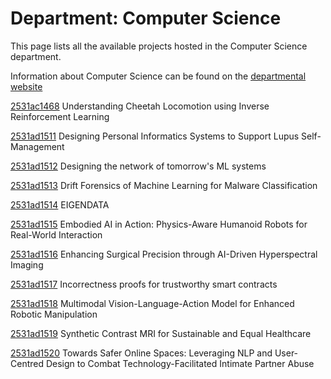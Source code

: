 # Department: **Computer Science**

This page lists all the available projects hosted in the Computer Science department.

Information about Computer Science can be found on the [departmental website](https://www.ucl.ac.uk/computer-science)

[2531ac1468](../projects/2531ac1468.md) Understanding Cheetah Locomotion using Inverse Reinforcement Learning

[2531ad1511](../projects/2531ad1511.md) Designing Personal Informatics Systems to Support Lupus Self-Management

[2531ad1512](../projects/2531ad1512.md) Designing the network of tomorrow's ML systems

[2531ad1513](../projects/2531ad1513.md) Drift Forensics of Machine Learning for Malware Classification

[2531ad1514](../projects/2531ad1514.md) EIGENDATA

[2531ad1515](../projects/2531ad1515.md) Embodied AI in Action: Physics-Aware Humanoid Robots for Real-World Interaction

[2531ad1516](../projects/2531ad1516.md) Enhancing Surgical Precision through AI-Driven Hyperspectral Imaging

[2531ad1517](../projects/2531ad1517.md) Incorrectness proofs for trustworthy smart contracts

[2531ad1518](../projects/2531ad1518.md) Multimodal Vision-Language-Action Model for Enhanced Robotic Manipulation

[2531ad1519](../projects/2531ad1519.md) Synthetic Contrast MRI for Sustainable and Equal Healthcare

[2531ad1520](../projects/2531ad1520.md) Towards Safer Online Spaces: Leveraging NLP and User-Centred Design to Combat Technology-Facilitated Intimate Partner Abuse

